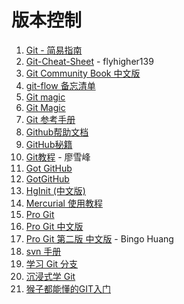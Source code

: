 # 版本控制
1. [Git - 简易指南](http://rogerdudler.github.io/git-guide/index.zh.html)
1. [Git-Cheat-Sheet](https://github.com/flyhigher139/Git-Cheat-Sheet) - flyhigher139
1. [Git Community Book 中文版](http://gitbook.liuhui998.com)
1. [git-flow 备忘清单](http://danielkummer.github.io/git-flow-cheatsheet/index.zh_CN.html)
1. [Git magic](http://www-cs-students.stanford.edu/~blynn/gitmagic/intl/zh_cn/)
1. [Git Magic](http://www-cs-students.stanford.edu/~blynn/gitmagic/intl/zh_cn/)
1. [Git 参考手册](http://gitref.justjavac.com)
1. [Github帮助文档](https://github.com/waylau/github-help)
1. [GitHub秘籍](https://snowdream86.gitbooks.io/github-cheat-sheet/content/zh/)
1. [Git教程](http://www.liaoxuefeng.com/wiki/0013739516305929606dd18361248578c67b8067c8c017b000) - 廖雪峰
1. [Got GitHub](https://github.com/gotgit/gotgithub)
1. [GotGitHub](http://www.worldhello.net/gotgithub/index.html)
1. [HgInit (中文版)](https://zh-hginit.readthedocs.io/en/latest/)
1. [Mercurial 使用教程](https://www.mercurial-scm.org/wiki/ChineseTutorial)
1. [Pro Git](https://git-scm.com/book/zh/v2)
1. [Pro Git 中文版](https://www.gitbook.com/book/0532/progit/details)
1. [Pro Git 第二版 中文版](https://bingohuang.gitbooks.io/progit2/content) - Bingo Huang
1. [svn 手册](http://svnbook.red-bean.com/nightly/zh/index.html)
1. [学习 Git 分支](https://learngitbranching.js.org)
1. [沉浸式学 Git](http://igit.linuxtoy.org/index.html)
1. [猴子都能懂的GIT入门](http://backlogtool.com/git-guide/cn/)







